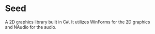 # Seed

A 2D graphics library built in C#. It utilizes WinForms for the 2D graphics and NAudio for the audio.
